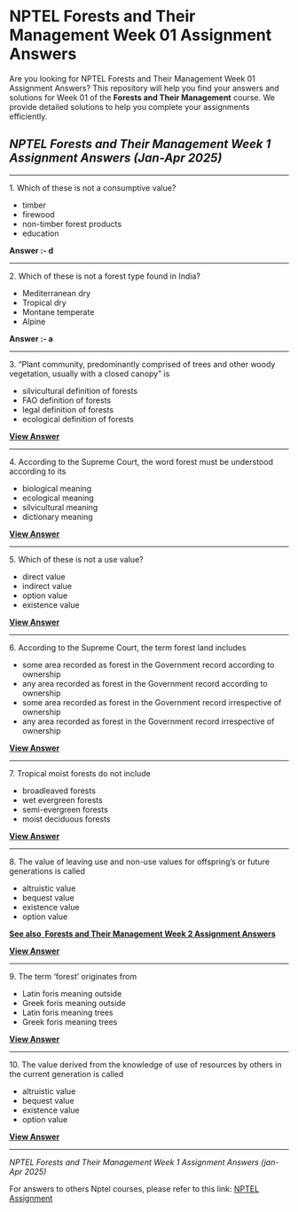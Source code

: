 # NPTEL Forests and Their Management Week 01 Assignment Answers

Are you looking for NPTEL Forests and Their Management Week 01 Assignment Answers? This repository will help you find your answers and solutions for Week 01 of the **Forests and Their Management** course. We provide detailed solutions to help you complete your assignments efficiently.

## _NPTEL Forests and Their Management Week 1 Assignment Answers (Jan-Apr 2025)_

***

1\. Which of these is not a consumptive value?

- timber
- firewood
- non-timber forest products
- education

**Answer :- d**

***

2\. Which of these is not a forest type found in India?

- Mediterranean dry
- Tropical dry
- Montane temperate
- Alpine

**Answer :- a**

***

3\. “Plant community, predominantly comprised of trees and other woody vegetation, usually with a closed canopy” is

- silvicultural definition of forests
- FAO definition of forests
- legal definition of forests
- ecological definition of forests

**[**View Answer**](https://my.progiez.com/courses/forests-and-their-management-nptel-answers/)**

***

4\. According to the Supreme Court, the word forest must be understood according to its

- biological meaning
- ecological meaning
- silvicultural meaning
- dictionary meaning

****[**View Answer**](https://my.progiez.com/courses/forests-and-their-management-nptel-answers/)****

***

5\. Which of these is not a use value?

- direct value
- indirect value
- option value
- existence value

****[**View Answer**](https://my.progiez.com/courses/forests-and-their-management-nptel-answers/)****

***

6\. According to the Supreme Court, the term forest land includes

- some area recorded as forest in the Government record according to ownership
- any area recorded as forest in the Government record according to ownership
- some area recorded as forest in the Government record irrespective of ownership
- any area recorded as forest in the Government record irrespective of ownership

****[**View Answer**](https://my.progiez.com/courses/forests-and-their-management-nptel-answers/)****

***

7\. Tropical moist forests do not include

- broadleaved forests
- wet evergreen forests
- semi-evergreen forests
- moist deciduous forests

****[**View Answer**](https://my.progiez.com/courses/forests-and-their-management-nptel-answers/)****

***

8\. The value of leaving use and non-use values for offspring’s or future generations is called

- altruistic value
- bequest value
- existence value
- option value

[****See also**  **Forests and Their Management Week 2 Assignment Answers****](https://progiez.com/forests-and-their-management-week-2-assignment-answers)

****[**View Answer**](https://my.progiez.com/courses/forests-and-their-management-nptel-answers/)****

***

9\. The term ‘forest’ originates from

- Latin foris meaning outside
- Greek foris meaning outside
- Latin foris meaning trees
- Greek foris meaning trees

****[**View Answer**](https://my.progiez.com/courses/forests-and-their-management-nptel-answers/)****

***

10\. The value derived from the knowledge of use of resources by others in the current generation is called

- altruistic value
- bequest value
- existence value
- option value

**[**View Answer**](https://my.progiez.com/courses/forests-and-their-management-nptel-answers/)**

***

_NPTEL Forests and Their Management Week 1 Assignment Answers (jan-Apr 2025)_

For answers to others Nptel courses, please refer to this link: [NPTEL Assignment](https://progiez.com/nptel-assignment-answers)
